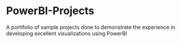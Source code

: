 # PowerBI-Projects
A portifolio of sample projects done to demonstrate the experience in developing excellent visualizations using PowerBI

